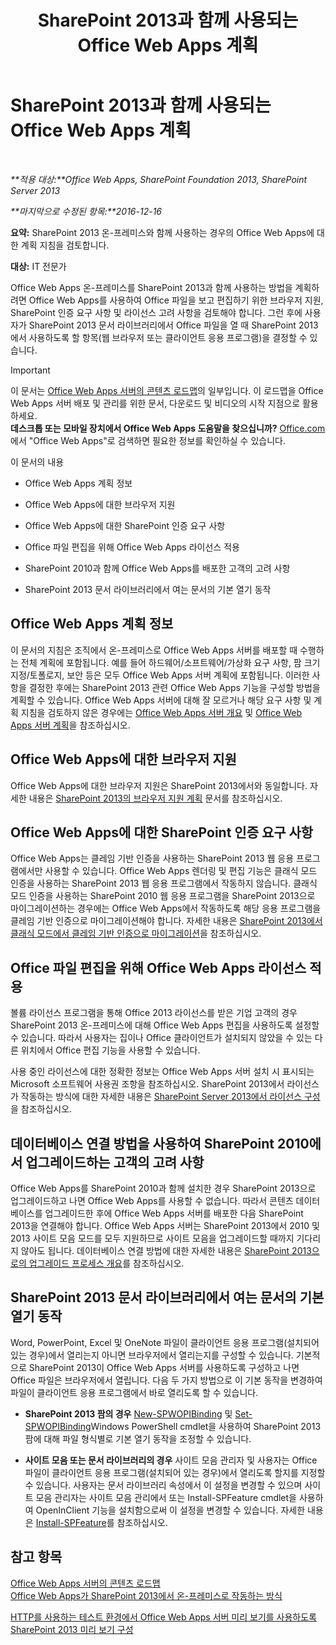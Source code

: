 ﻿---
title: SharePoint 2013과 함께 사용되는 Office Web Apps 계획
TOCTitle: Office Web Apps 계획
ms:assetid: 3bd0a617-5f12-4a7e-bb75-b15c86c7e504
ms:mtpsurl: https://technet.microsoft.com/ko-kr/library/Ff431682(v=office.15)
ms:contentKeyID: 49643368
ms.date: 12/18/2017
mtps_version: v=office.15
ms.translationtype: HT
---

# SharePoint 2013과 함께 사용되는 Office Web Apps 계획

 

_**적용 대상:**Office Web Apps, SharePoint Foundation 2013, SharePoint Server 2013_

_**마지막으로 수정된 항목:**2016-12-16_

**요약:** SharePoint 2013 온-프레미스와 함께 사용하는 경우의 Office Web Apps에 대한 계획 지침을 검토합니다.

**대상:** IT 전문가

Office Web Apps 온-프레미스를 SharePoint 2013과 함께 사용하는 방법을 계획하려면 Office Web Apps를 사용하여 Office 파일을 보고 편집하기 위한 브라우저 지원, SharePoint 인증 요구 사항 및 라이선스 고려 사항을 검토해야 합니다. 그런 후에 사용자가 SharePoint 2013 문서 라이브러리에서 Office 파일을 열 때 SharePoint 2013에서 사용하도록 할 항목(웹 브라우저 또는 클라이언트 응용 프로그램)을 결정할 수 있습니다.


> [!IMPORTANT]
> 이 문서는 <A href="content-roadmap-for-office-web-apps-server.md">Office Web Apps 서버의 콘텐츠 로드맵</A>의 일부입니다. 이 로드맵을 Office Web Apps 서버 배포 및 관리를 위한 문서, 다운로드 및 비디오의 시작 지점으로 활용하세요.<BR><STRONG>데스크톱 또는 모바일 장치에서 Office Web Apps 도움말을 찾으십니까?</STRONG> <A href="http://go.microsoft.com/fwlink/p/?linkid=324961">Office.com</A>에서 "Office Web Apps"로 검색하면 필요한 정보를 확인하실 수 있습니다.



이 문서의 내용

  - Office Web Apps 계획 정보

  - Office Web Apps에 대한 브라우저 지원

  - Office Web Apps에 대한 SharePoint 인증 요구 사항

  - Office 파일 편집을 위해 Office Web Apps 라이선스 적용

  - SharePoint 2010과 함께 Office Web Apps를 배포한 고객의 고려 사항

  - SharePoint 2013 문서 라이브러리에서 여는 문서의 기본 열기 동작

## Office Web Apps 계획 정보

이 문서의 지침은 조직에서 온-프레미스로 Office Web Apps 서버를 배포할 때 수행하는 전체 계획에 포함됩니다. 예를 들어 하드웨어/소프트웨어/가상화 요구 사항, 팜 크기 지정/토폴로지, 보안 등은 모두 Office Web Apps 서버 계획에 포함됩니다. 이러한 사항을 결정한 후에는 SharePoint 2013 관련 Office Web Apps 기능을 구성할 방법을 계획할 수 있습니다. Office Web Apps 서버에 대해 잘 모르거나 해당 요구 사항 및 계획 지침을 검토하지 않은 경우에는 [Office Web Apps 서버 개요](office-web-apps-server-overview.md) 및 [Office Web Apps 서버 계획](plan-office-web-apps-server.md)을 참조하십시오.

## Office Web Apps에 대한 브라우저 지원

Office Web Apps에 대한 브라우저 지원은 SharePoint 2013에서와 동일합니다. 자세한 내용은 [SharePoint 2013의 브라우저 지원 계획](https://technet.microsoft.com/ko-kr/library/cc263526\(v=office.15\)) 문서를 참조하십시오.

## Office Web Apps에 대한 SharePoint 인증 요구 사항

Office Web Apps는 클레임 기반 인증을 사용하는 SharePoint 2013 웹 응용 프로그램에서만 사용할 수 있습니다. Office Web Apps 렌더링 및 편집 기능은 클래식 모드 인증을 사용하는 SharePoint 2013 웹 응용 프로그램에서 작동하지 않습니다. 클래식 모드 인증을 사용하는 SharePoint 2010 웹 응용 프로그램을 SharePoint 2013으로 마이그레이션하는 경우에는 Office Web Apps에서 작동하도록 해당 응용 프로그램을 클레임 기반 인증으로 마이그레이션해야 합니다. 자세한 내용은 [SharePoint 2013에서 클래식 모드에서 클레임 기반 인증으로 마이그레이션](https://technet.microsoft.com/ko-kr/library/gg251985\(v=office.15\))을 참조하십시오.

## Office 파일 편집을 위해 Office Web Apps 라이선스 적용

볼륨 라이선스 프로그램을 통해 Office 2013 라이선스를 받은 기업 고객의 경우 SharePoint 2013 온-프레미스에 대해 Office Web Apps 편집을 사용하도록 설정할 수 있습니다. 따라서 사용자는 집이나 Office 클라이언트가 설치되지 않았을 수 있는 다른 위치에서 Office 편집 기능을 사용할 수 있습니다.

사용 중인 라이선스에 대한 정확한 정보는 Office Web Apps 서버 설치 시 표시되는 Microsoft 소프트웨어 사용권 조항을 참조하십시오. SharePoint 2013에서 라이선스가 작동하는 방식에 대한 자세한 내용은 [SharePoint Server 2013에서 라이선스 구성](https://technet.microsoft.com/ko-kr/library/jj219627\(v=office.15\))을 참조하십시오.

## 데이터베이스 연결 방법을 사용하여 SharePoint 2010에서 업그레이드하는 고객의 고려 사항

Office Web Apps를 SharePoint 2010과 함께 설치한 경우 SharePoint 2013으로 업그레이드하고 나면 Office Web Apps를 사용할 수 없습니다. 따라서 콘텐츠 데이터베이스를 업그레이드한 후에 Office Web Apps 서버를 배포한 다음 SharePoint 2013을 연결해야 합니다. Office Web Apps 서버는 SharePoint 2013에서 2010 및 2013 사이트 모음 모드를 모두 지원하므로 사이트 모음을 업그레이드할 때까지 기다리지 않아도 됩니다. 데이터베이스 연결 방법에 대한 자세한 내용은 [SharePoint 2013으로의 업그레이드 프로세스 개요](https://technet.microsoft.com/ko-kr/library/cc262483\(v=office.15\))를 참조하십시오.

## SharePoint 2013 문서 라이브러리에서 여는 문서의 기본 열기 동작

Word, PowerPoint, Excel 및 OneNote 파일이 클라이언트 응용 프로그램(설치되어 있는 경우)에서 열리는지 아니면 브라우저에서 열리는지를 구성할 수 있습니다. 기본적으로 SharePoint 2013이 Office Web Apps 서버를 사용하도록 구성하고 나면 Office 파일은 브라우저에서 열립니다. 다음 두 가지 방법으로 이 기본 동작을 변경하여 파일이 클라이언트 응용 프로그램에서 바로 열리도록 할 수 있습니다.

  - **SharePoint 2013 팜의 경우** [New-SPWOPIBinding](new-spwopibinding.md) 및 [Set-SPWOPIBinding](set-spwopibinding.md)Windows PowerShell cmdlet을 사용하여 SharePoint 2013 팜에 대해 파일 형식별로 기본 열기 동작을 조정할 수 있습니다.

  - **사이트 모음 또는 문서 라이브러리의 경우** 사이트 모음 관리자 및 사용자는 Office 파일이 클라이언트 응용 프로그램(설치되어 있는 경우)에서 열리도록 할지를 지정할 수 있습니다. 사용자는 문서 라이브러리 속성에서 이 설정을 변경할 수 있으며 사이트 모음 관리자는 사이트 모음 관리에서 또는 Install-SPFeature cmdlet을 사용하여 OpenInClient 기능을 설치함으로써 이 설정을 변경할 수 있습니다. 자세한 내용은 [Install-SPFeature](https://technet.microsoft.com/ko-kr/library/ff607825\(v=office.15\))를 참조하십시오.

## 참고 항목


[Office Web Apps 서버의 콘텐츠 로드맵](content-roadmap-for-office-web-apps-server.md)  
[Office Web Apps가 SharePoint 2013에서 온-프레미스로 작동하는 방식](how-office-web-apps-work-on-premises-with-sharepoint-2013.md)  


[HTTP를 사용하는 테스트 환경에서 Office Web Apps 서버 미리 보기를 사용하도록 SharePoint 2013 미리 보기 구성](configure-office-web-apps-for-sharepoint-2013.md)  
  

[](how-office-web-apps-work-on-premises-with-sharepoint-2013.md)

